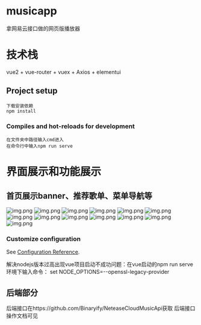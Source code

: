 # musicapp
拿网易云接口做的网页版播放器
# 技术栈
vue2  + vue-router + vuex + Axios + elementui
## Project setup
```
下载安装依赖
npm install
```

### Compiles and hot-reloads for development
```
在文件夹中路径输入cmd进入
在命令行中输入npm run serve
```
# 界面展示和功能展示
## 首页展示banner、推荐歌单、菜单导航等
![img.png](./%E4%B8%BB%E9%A1%B5.png)
![img.png](%E6%AD%8C%E5%8D%95.png)
![img.png](%E7%A7%81%E4%BA%BAFM.png)
![img.png](%E6%AD%8C%E8%AF%8D.png)
![img.png](%E6%90%9C%E7%B4%A2%E6%AD%8C%E5%8D%95.png)
![img.png](%E6%90%9C%E7%B4%A2%E7%94%A8%E6%88%B7.png)
![img.png](%E6%90%9C%E7%B4%A2%E8%A7%86%E9%A2%91.png)
![img.png](%E7%94%A8%E6%88%B7%E6%94%B6%E8%97%8F.png)
![img.png](%E7%94%A8%E6%88%B7%E8%AF%A6%E6%83%85.png)
![img.png](%E8%A7%86%E9%A2%91mv.png)
![img.png](./%E6%AD%8C%E6%89%8B%E8%AF%A6%E6%83%85.png)
![img.png](./%E6%AD%8C%E6%89%8B%E8%AF%A6%E6%83%85.png)
![img.png](./%E5%85%B6%E4%BB%96%E7%94%A8%E6%88%B7%E5%8A%A8%E6%80%81.png)

### Customize configuration
See [Configuration Reference](https://cli.vuejs.org/config/).

解决nodejs版本过高出现vue项目启动不成功问题：在vue启动的npm run serve 环境下输入命令：
set NODE_OPTIONS=--openssl-legacy-provider
## 后端部分
后端接口在https://github.com/Binaryify/NeteaseCloudMusicApi获取
后端接口操作文档可见